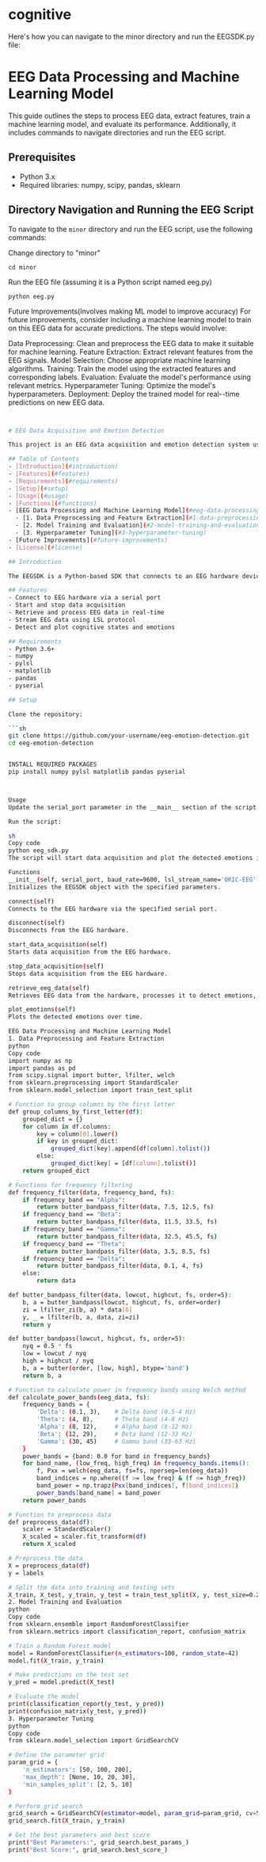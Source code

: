 # cognitive

Here's how you can navigate to the minor directory and run the EEGSDK.py file:

# EEG Data Processing and Machine Learning Model

This guide outlines the steps to process EEG data, extract features, train a machine learning model, and evaluate its performance. Additionally, it includes commands to navigate directories and run the EEG script.

## Prerequisites

- Python 3.x
- Required libraries: numpy, scipy, pandas, sklearn

## Directory Navigation and Running the EEG Script

To navigate to the `minor` directory and run the EEG script, use the following commands:


Change directory to "minor"

`cd minor`

Run the EEG file (assuming it is a Python script named eeg.py)

 `python eeg.py`


Future Improvements(Involves making ML model to improve accuracy)
For future improvements, consider including a machine learning model to train on this EEG data for accurate predictions. The steps would involve:

Data Preprocessing: Clean and preprocess the EEG data to make it suitable for machine learning.
Feature Extraction: Extract relevant features from the EEG signals.
Model Selection: Choose appropriate machine learning algorithms.
Training: Train the model using the extracted features and corresponding labels.
Evaluation: Evaluate the model's performance using relevant metrics.
Hyperparameter Tuning: Optimize the model's hyperparameters.
Deployment: Deploy the trained model for real--time predictions on new EEG data.

```bash


# EEG Data Acquisition and Emotion Detection

This project is an EEG data acquisition and emotion detection system using Python. The system connects to an EEG hardware device via a serial port, retrieves EEG data, and detects cognitive states and emotions using the data.

## Table of Contents
- [Introduction](#introduction)
- [Features](#features)
- [Requirements](#requirements)
- [Setup](#setup)
- [Usage](#usage)
- [Functions](#functions)
- [EEG Data Processing and Machine Learning Model](#eeg-data-processing-and-machine-learning-model)
  - [1. Data Preprocessing and Feature Extraction](#1-data-preprocessing-and-feature-extraction)
  - [2. Model Training and Evaluation](#2-model-training-and-evaluation)
  - [3. Hyperparameter Tuning](#3-hyperparameter-tuning)
- [Future Improvements](#future-improvements)
- [License](#license)

## Introduction

The EEGSDK is a Python-based SDK that connects to an EEG hardware device, retrieves EEG data in real-time, and processes the data to detect cognitive states and emotions. The data is also streamed using the Lab Streaming Layer (LSL) protocol for further analysis.

## Features
- Connect to EEG hardware via a serial port
- Start and stop data acquisition
- Retrieve and process EEG data in real-time
- Stream EEG data using LSL protocol
- Detect and plot cognitive states and emotions

## Requirements
- Python 3.6+
- numpy
- pylsl
- matplotlib
- pandas
- pyserial

## Setup

Clone the repository:

```sh
git clone https://github.com/your-username/eeg-emotion-detection.git
cd eeg-emotion-detection


INSTALL REQUIRED PACKAGES
pip install numpy pylsl matplotlib pandas pyserial



Usage
Update the serial_port parameter in the __main__ section of the script with the correct serial port your EEG hardware is connected to (e.g., COM7 for Windows or /dev/ttyUSB0 for Linux).

Run the script:

sh
Copy code
python eeg_sdk.py
The script will start data acquisition and plot the detected emotions in real-time. To stop the acquisition, press Ctrl+C.

Functions
__init__(self, serial_port, baud_rate=9600, lsl_stream_name='ORIC-EEG', json_file_path='eeg_data.json')
Initializes the EEGSDK object with the specified parameters.

connect(self)
Connects to the EEG hardware via the specified serial port.

disconnect(self)
Disconnects from the EEG hardware.

start_data_acquisition(self)
Starts data acquisition from the EEG hardware.

stop_data_acquisition(self)
Stops data acquisition from the EEG hardware.

retrieve_eeg_data(self)
Retrieves EEG data from the hardware, processes it to detect emotions, and streams the data using the LSL protocol.

plot_emotions(self)
Plots the detected emotions over time.

EEG Data Processing and Machine Learning Model
1. Data Preprocessing and Feature Extraction
python
Copy code
import numpy as np
import pandas as pd
from scipy.signal import butter, lfilter, welch
from sklearn.preprocessing import StandardScaler
from sklearn.model_selection import train_test_split

# Function to group columns by the first letter
def group_columns_by_first_letter(df):
    grouped_dict = {}
    for column in df.columns:
        key = column[0].lower()
        if key in grouped_dict:
            grouped_dict[key].append(df[column].tolist())
        else:
            grouped_dict[key] = [df[column].tolist()]
    return grouped_dict

# Functions for frequency filtering
def frequency_filter(data, frequency_band, fs):
    if frequency_band == "Alpha":
        return butter_bandpass_filter(data, 7.5, 12.5, fs)
    if frequency_band == "Beta":
        return butter_bandpass_filter(data, 11.5, 33.5, fs)
    if frequency_band == "Gamma":
        return butter_bandpass_filter(data, 32.5, 45.5, fs)
    if frequency_band == "Theta":
        return butter_bandpass_filter(data, 3.5, 8.5, fs)
    if frequency_band == "Delta":
        return butter_bandpass_filter(data, 0.1, 4, fs)
    else:
        return data

def butter_bandpass_filter(data, lowcut, highcut, fs, order=5):
    b, a = butter_bandpass(lowcut, highcut, fs, order=order)
    zi = lfilter_zi(b, a) * data[0]
    y, _ = lfilter(b, a, data, zi=zi)
    return y

def butter_bandpass(lowcut, highcut, fs, order=5):
    nyq = 0.5 * fs
    low = lowcut / nyq
    high = highcut / nyq
    b, a = butter(order, [low, high], btype='band')
    return b, a

# Function to calculate power in frequency bands using Welch method
def calculate_power_bands(eeg_data, fs):
    frequency_bands = {
        'Delta': (0.1, 3),    # Delta band (0.5-4 Hz)
        'Theta': (4, 8),      # Theta band (4-8 Hz)
        'Alpha': (8, 12),     # Alpha band (8-12 Hz)
        'Beta': (12, 29),     # Beta band (12-33 Hz)
        'Gamma': (30, 45)     # Gamma band (33-63 Hz)
    }
    power_bands = {band: 0.0 for band in frequency_bands}
    for band_name, (low_freq, high_freq) in frequency_bands.items():
        f, Pxx = welch(eeg_data, fs=fs, nperseg=len(eeg_data))
        band_indices = np.where((f >= low_freq) & (f <= high_freq))
        band_power = np.trapz(Pxx[band_indices], f[band_indices])
        power_bands[band_name] = band_power
    return power_bands

# Function to preprocess data
def preprocess_data(df):
    scaler = StandardScaler()
    X_scaled = scaler.fit_transform(df)
    return X_scaled

# Preprocess the data
X = preprocess_data(df)
y = labels

# Split the data into training and testing sets
X_train, X_test, y_train, y_test = train_test_split(X, y, test_size=0.2, random_state=42)
2. Model Training and Evaluation
python
Copy code
from sklearn.ensemble import RandomForestClassifier
from sklearn.metrics import classification_report, confusion_matrix

# Train a Random Forest model
model = RandomForestClassifier(n_estimators=100, random_state=42)
model.fit(X_train, y_train)

# Make predictions on the test set
y_pred = model.predict(X_test)

# Evaluate the model
print(classification_report(y_test, y_pred))
print(confusion_matrix(y_test, y_pred))
3. Hyperparameter Tuning
python
Copy code
from sklearn.model_selection import GridSearchCV

# Define the parameter grid
param_grid = {
    'n_estimators': [50, 100, 200],
    'max_depth': [None, 10, 20, 30],
    'min_samples_split': [2, 5, 10]
}

# Perform grid search
grid_search = GridSearchCV(estimator=model, param_grid=param_grid, cv=5, scoring='accuracy')
grid_search.fit(X_train, y_train)

# Get the best parameters and best score
print("Best Parameters:", grid_search.best_params_)
print("Best Score:", grid_search.best_score_)





